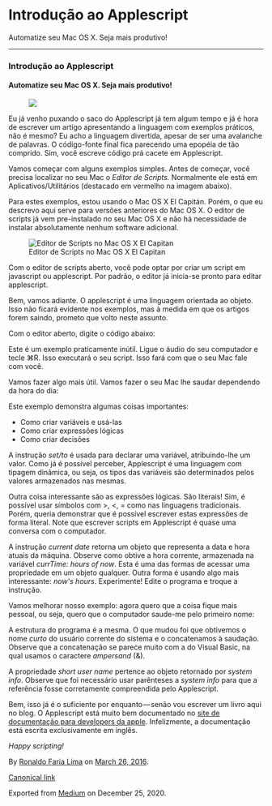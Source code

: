 Introdução ao Applescript
=========================

Automatize seu Mac OS X. Seja mais produtivo!

------------------------------------------------------------------------

### Introdução ao Applescript

#### Automatize seu Mac OS X. Seja mais produtivo!

<figure>
<img src="https://cdn-images-1.medium.com/max/800/1*Ly3oN665xRg6vcnn24t1wg.png" class="graf-image" />
</figure>Eu já venho puxando o saco do Applescript já tem algum tempo e
já é hora de escrever um artigo apresentando a linguagem com exemplos
práticos, não é mesmo? Eu acho a linguagem divertida, apesar de ser uma
avalanche de palavras. O código-fonte final fica parecendo uma epopéia
de tão comprido. Sim, você escreve código prá cacete em Applescript.

Vamos começar com alguns exemplos simples. Antes de começar, você
precisa localizar no seu Mac o *Editor de Scripts.* Normalmente ele está
em Aplicativos/Utilitários (destacado em vermelho na imagem abaixo).

Para estes exemplos, estou usando o Mac OS X El Capitán. Porém, o que eu
descrevo aqui serve para versões anteriores do Mac OS X. O editor de
scripts já vem pre-instalado no seu Mac OS X e não há necessidade de
instalar absolutamente nenhum software adicional.

<figure>
<img src="https://cdn-images-1.medium.com/max/600/1*IfMQWlVaMHXFVQZ9v6VVxw.png" alt="Editor de Scripts no Mac OS X El Capitan" class="graf-image" /><figcaption>Editor de Scripts no Mac OS X El Capitan</figcaption>
</figure>Com o editor de scripts aberto, você pode optar por criar um
script em javascript ou applescript. Por padrão, o editor já inicia-se
pronto para editar applescript.

Bem, vamos adiante. O applescript é uma linguagem orientada ao objeto.
Isso não ficará evidente nos exemplos, mas à medida em que os artigos
forem saindo, prometo que volto neste assunto.

Com o editor aberto, digite o código abaixo:

Este é um exemplo praticamente inútil. Ligue o áudio do seu computador e
tecle ⌘R. Isso executará o seu script. Isso fará com que o seu Mac fale
com você.

Vamos fazer algo mais útil. Vamos fazer o seu Mac lhe saudar dependendo
da hora do dia:

Este exemplo demonstra algumas coisas importantes:

-   <span id="104c">Como criar variáveis e usá-las</span>
-   <span id="bc77">Como criar expressões lógicas</span>
-   <span id="1bdf">Como criar decisões</span>

A instrução *set/to* é usada para declarar uma variável, atribuindo-lhe
um valor. Como já é possível perceber, Applescript é uma linguagem com
tipagem dinâmica, ou seja, os tipos das variáveis são determinados pelos
valores armazenados nas mesmas.

Outra coisa interessante são as expressões lógicas. São literais! Sim, é
possível usar símbolos com &gt;, &lt;, = como nas linguagens
tradicionais. Porém, queria demonstrar que é possível escrever estas
expressões de forma literal. Note que escrever scripts em Applescript é
quase uma conversa com o computador.

A instrução *current date* retorna um objeto que representa a data e
hora atuais da máquina. Observe como obtive a hora corrente, armazenada
na variável *currTime: hours of now*. Esta é uma das formas de acessar
uma propriedade em um objeto qualquer. Outra forma é usando algo mais
interessante: *now's hours*. Experimente! Edite o programa e troque a
instrução.

Vamos melhorar nosso exemplo: agora quero que a coisa fique mais
pessoal, ou seja, quero que o computador saude-me pelo primeiro nome:

A estrutura do programa é a mesma. O que mudou foi que obtivemos o nome
*curto* do usuário corrente do sistema e o concatenamos à saudação.
Observe que a concatenação se parece muito com a do Visual Basic, na
qual usamos o caractere *ampersand* (&).

A propriedade *short user name* pertence ao objeto retornado por *system
info*. Observe que foi necessário usar parênteses a *system info* para
que a referência fosse corretamente compreendida pelo Applescript.

Bem, isso já é o suficiente por enquanto — senão vou escrever um livro
aqui no blog. O Applescript está muito bem documentado no
<a href="https://developer.apple.com/library/mac/documentation/AppleScript/Conceptual/AppleScriptLangGuide/introduction/ASLR_intro.html#//apple_ref/doc/uid/TP40000983-CH208-SW1" class="markup--anchor markup--p-anchor">site de documentação para developers da apple</a>.
Infelizmente, a documentação está escrita exclusivamente em inglês.

*Happy scripting!*

By
<a href="https://medium.com/@ronaldolima" class="p-author h-card">Ronaldo Faria Lima</a>
on [March 26, 2016](https://medium.com/p/3dfe7590035).

<a href="https://medium.com/@ronaldolima/introdu%C3%A7%C3%A3o-ao-applescript-3dfe7590035" class="p-canonical">Canonical link</a>

Exported from [Medium](https://medium.com) on December 25, 2020.
